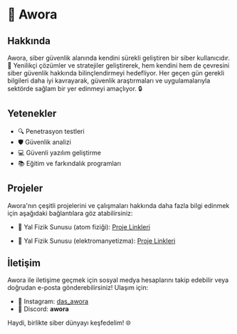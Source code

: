 # 🌟 Awora

## Hakkında
Awora, siber güvenlik alanında kendini sürekli geliştiren bir siber kullanıcıdır. 🚀 Yenilikçi çözümler ve stratejiler geliştirerek, hem kendini hem de çevresini siber güvenlik hakkında bilinçlendirmeyi hedefliyor. Her geçen gün gerekli bilgileri daha iyi kavrayarak, güvenlik araştırmaları ve uygulamalarıyla sektörde sağlam bir yer edinmeyi amaçlıyor. 🔒

## Yetenekler
- 🔍 Penetrasyon testleri
- 🛡️ Güvenlik analizi
- 💻 Güvenli yazılım geliştirme
- 📚 Eğitim ve farkındalık programları

## Projeler
Awora'nın çeşitli projelerini ve çalışmaları hakkında daha fazla bilgi edinmek için aşağıdaki bağlantılara göz atabilirsiniz:

- 🎤 Yal Fizik Sunusu (atom fiziği): [Proje Linkleri](https://1drv.ms/p/s!AqgWA45qWqLCgnNmrBqq_TVPTU60?e=aF7P6k)
  
- 🎤 Yal Fizik Sunusu (elektromanyetizma): [Proje Linkleri](https://www.canva.com/design/DAGRSpG5pNY/2aBY7Y2ne5H7dKL7er9YDQ/edit?utm_content=DAGRSpG5pNY&utm_campaign=designshare&utm_medium=link2&utm_source=sharebutton)
## İletişim
Awora ile iletişime geçmek için sosyal medya hesaplarını takip edebilir veya doğrudan e-posta gönderebilirsiniz! Ulaşım için:

- 📸 Instagram: [das_awora](https://instagram.com/das_awora)
- 💬 Discord: __awora__

Haydi, birlikte siber dünyayı keşfedelim! 🌐
